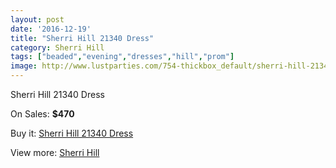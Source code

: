 ```yaml
---
layout: post
date: '2016-12-19'
title: "Sherri Hill 21340 Dress"
category: Sherri Hill
tags: ["beaded","evening","dresses","hill","prom"]
image: http://www.lustparties.com/754-thickbox_default/sherri-hill-21340-dress.jpg
---
```

Sherri Hill 21340 Dress

On Sales: **$470**
<a href="https://www.lustparties.com/en/sherri-hill/264-sherri-hill-21340-dress.html"><amp-img layout="responsive" width="600" height="600" src="//www.lustparties.com/754-thickbox_default/sherri-hill-21340-dress.jpg" alt="Sherri Hill 21340 Dress 0" /></a>
<a href="https://www.lustparties.com/en/sherri-hill/264-sherri-hill-21340-dress.html"><amp-img layout="responsive" width="600" height="600" src="//www.lustparties.com/755-thickbox_default/sherri-hill-21340-dress.jpg" alt="Sherri Hill 21340 Dress 1" /></a>

Buy it: [Sherri Hill 21340 Dress](https://www.lustparties.com/en/sherri-hill/264-sherri-hill-21340-dress.html "Sherri Hill 21340 Dress")

View more: [Sherri Hill](https://www.lustparties.com/en/2-sherri-hill "Sherri Hill")